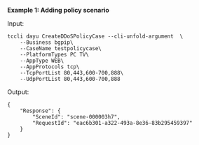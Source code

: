 **Example 1: Adding policy scenario**



Input: 

```
tccli dayu CreateDDoSPolicyCase --cli-unfold-argument  \
    --Business bgpip\
    --CaseName testpolicycase\
    --PlatformTypes PC TV\
    --AppType WEB\
    --AppProtocols tcp\
    --TcpPortList 80,443,600-700,888\
    --UdpPortList 80,443,600-700,888
```

Output: 
```
{
    "Response": {
        "SceneId": "scene-000003h7",
        "RequestId": "eac6b301-a322-493a-8e36-83b295459397"
    }
}
```

